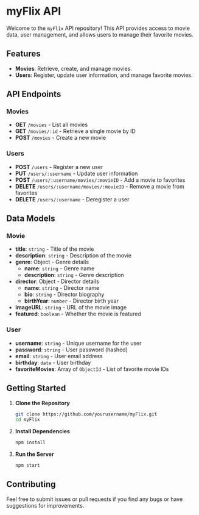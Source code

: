 # myFlix API

Welcome to the `myFlix` API repository! This API provides access to movie data, user management, and allows users to manage their favorite movies.

## Features

- **Movies**: Retrieve, create, and manage movies.
- **Users**: Register, update user information, and manage favorite movies.

## API Endpoints

### Movies

- **GET** `/movies` - List all movies
- **GET** `/movies/:id` - Retrieve a single movie by ID
- **POST** `/movies` - Create a new movie

### Users

- **POST** `/users` - Register a new user
- **PUT** `/users/:username` - Update user information
- **POST** `/users/:username/movies/:movieID` - Add a movie to favorites
- **DELETE** `/users/:username/movies/:movieID` - Remove a movie from favorites
- **DELETE** `/users/:username` - Deregister a user

## Data Models

### Movie

- **title**: `string` - Title of the movie
- **description**: `string` - Description of the movie
- **genre**: Object - Genre details
  - **name**: `string` - Genre name
  - **description**: `string` - Genre description
- **director**: Object - Director details
  - **name**: `string` - Director name
  - **bio**: `string` - Director biography
  - **birthYear**: `number` - Director birth year
- **imageURL**: `string` - URL of the movie image
- **featured**: `boolean` - Whether the movie is featured

### User

- **username**: `string` - Unique username for the user
- **password**: `string` - User password (hashed)
- **email**: `string` - User email address
- **birthday**: `date` - User birthday
- **favoriteMovies**: Array of `ObjectId` - List of favorite movie IDs

## Getting Started

1. **Clone the Repository**

   ```bash
   git clone https://github.com/yourusername/myFlix.git
   cd myFlix

2. **Install Dependencies**

   ```bash
   npm install


3. **Run the Server**
   ```bash
   npm start

## Contributing
Feel free to submit issues or pull requests if you find any bugs or have suggestions for improvements.

